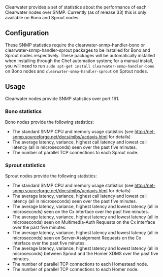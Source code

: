Clearwater provides a set of statistics about the performance of each Clearwater nodes over SNMP. Currently (as of release 33) this is only available on Bono and Sprout nodes.

## Configuration

These SNMP statistics require the clearwater-snmp-handler-bono or clearwater-snmp-handler-sprout packages to be installed for Bono and Sprout nodes respectively. These packages will be automatically installed when installing through the Chef automation system; for a manual install, you will need to run `sudo apt-get install clearwater-snmp-handler-bono` on Bono nodes and `clearwater-snmp-handler-sprout` on Sprout nodes.

## Usage

Clearwater nodes provide SNMP statistics over port 161.

### Bono statistics

Bono nodes provide the following statistics:

* The standard SNMP CPU and memory usage statistics (see http://net-snmp.sourceforge.net/docs/mibs/ucdavis.html for details)
* The average latency, variance, highest call latency and lowest call latency (all in microseconds) seen over the past five minutes.
* The number of parallel TCP connections to each Sprout node.


### Sprout statistics

Sprout nodes provide the following statistics:

* The standard SNMP CPU and memory usage statistics (see http://net-snmp.sourceforge.net/docs/mibs/ucdavis.html for details)
* The average latency, variance, highest call latency and lowest call latency (all in microseconds) seen over the past five minutes.
* The average latency, variance, highest latency and lowest latency (all in microseconds) seen on the Cx interface over the past five minutes.
* The average latency, variance, highest latency and lowest latency (all in microseconds) seen on Multimedia-Auth Requests on the Cx interface over the past five minutes.
* The average latency, variance, highest latency and lowest latency (all in microseconds) seen on Server-Assignment Requests on the Cx interface over the past five minutes.
* The average latency, variance, highest latency and lowest latency (all in microseconds) between Sprout and the Homer XDMS over the past five minutes.
* The number of parallel TCP connections to each Homestead node.
* The number of parallel TCP connections to each Homer node.